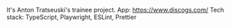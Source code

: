 It's Anton Tratseuski's trainee project.
App: https://www.discogs.com/
Tech stack: TypeScript, Playwright, ESLint, Prettier
